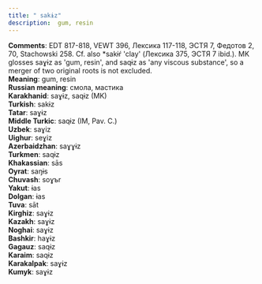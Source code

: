 ```yaml
---
title: " sakɨz"
description:  gum, resin
---
```


<strong>Comments</strong>:  EDT 817-818, VEWT 396, Лексика 117-118, ЭСТЯ 7, Федотов 2, 70, Stachowski 258. Cf. also *sakɨŕ 'clay' (Лексика 375, ЭСТЯ 7 ibid.). MK glosses saɣɨz as 'gum, resin', and saqɨz as 'any viscous substance', so a merger of two original roots is not excluded.<br>
<strong>Meaning</strong>:  gum, resin<br>
<strong>Russian meaning</strong>:  смола, мастика<br>
<strong>Karakhanid</strong>:  saɣɨz, saqɨz (MK)<br>
<strong>Turkish</strong>:  sakɨz<br>
<strong>Tatar</strong>:  saɣɨz<br>
<strong>Middle Turkic</strong>:  saqɨz (IM, Pav. C.)<br>
<strong>Uzbek</strong>:  saɣiz<br>
<strong>Uighur</strong>:  seɣiz<br>
<strong>Azerbaidzhan</strong>:  saɣɣɨz<br>
<strong>Turkmen</strong>:  saqɨz<br>
<strong>Khakassian</strong>:  sās<br>
<strong>Oyrat</strong>:  saŋɨs<br>
<strong>Chuvash</strong>:  soɣъr<br>
<strong>Yakut</strong>:  ɨas<br>
<strong>Dolgan</strong>:  ɨas<br>
<strong>Tuva</strong>:  sāt<br>
<strong>Kirghiz</strong>:  saɣɨz<br>
<strong>Kazakh</strong>:  saɣɨz<br>
<strong>Noghai</strong>:  saɣɨz<br>
<strong>Bashkir</strong>:  haɣɨz<br>
<strong>Gagauz</strong>:  saqɨz<br>
<strong>Karaim</strong>:  saqɨz<br>
<strong>Karakalpak</strong>:  saɣɨz<br>
<strong>Kumyk</strong>:  saɣɨz<br>


